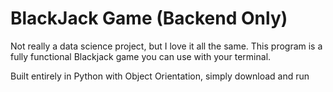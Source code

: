# BlackJack Game (Backend Only)

Not really a data science project, but I love it all the same.  This program is a fully functional Blackjack game you can use with your terminal.

Built entirely in Python with Object Orientation, simply download and run 
